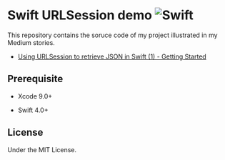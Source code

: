 # Swift URLSession demo ![Swift](http://img.shields.io/badge/swift-4.0-brightgreen.svg)

This repository contains the soruce code of my project illustrated in my Medium stories. 

- [Using URLSession to retrieve JSON in Swift (1) - Getting Started](https://medium.com/p/d929f3a49c67/)

## Prerequisite 

- Xcode 9.0+

- Swift 4.0+

## License

Under the MIT License.

